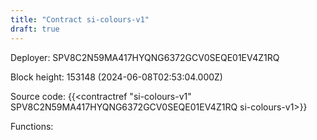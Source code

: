 ```yaml
---
title: "Contract si-colours-v1"
draft: true
---
```

Deployer: SPV8C2N59MA417HYQNG6372GCV0SEQE01EV4Z1RQ


 



Block height: 153148 (2024-06-08T02:53:04.000Z)

Source code: {{<contractref "si-colours-v1" SPV8C2N59MA417HYQNG6372GCV0SEQE01EV4Z1RQ si-colours-v1>}}

Functions:


